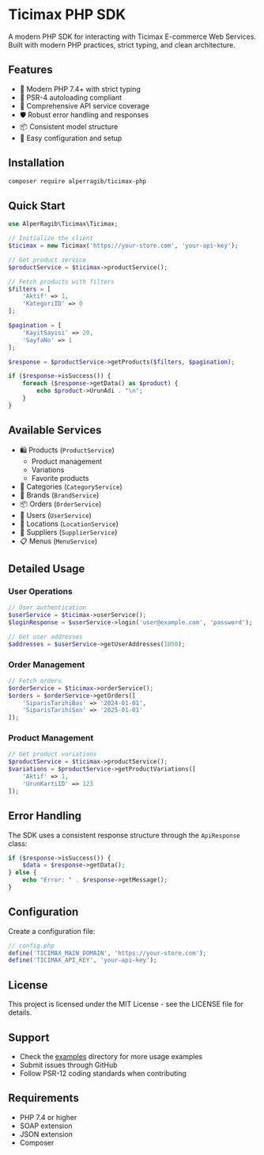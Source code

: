 # Ticimax PHP SDK

A modern PHP SDK for interacting with Ticimax E-commerce Web Services. Built with modern PHP practices, strict typing, and clean architecture.

## Features

- 🚀 Modern PHP 7.4+ with strict typing
- 🎯 PSR-4 autoloading compliant
- 🔄 Comprehensive API service coverage
- 🛡️ Robust error handling and responses
- 📦 Consistent model structure
- 🔧 Easy configuration and setup

## Installation

```bash
composer require alperragib/ticimax-php
```

## Quick Start

```php
use AlperRagib\Ticimax\Ticimax;

// Initialize the client
$ticimax = new Ticimax('https://your-store.com', 'your-api-key');

// Get product service
$productService = $ticimax->productService();

// Fetch products with filters
$filters = [
    'Aktif' => 1,
    'KategoriID' => 0
];

$pagination = [
    'KayitSayisi' => 20,
    'SayfaNo' => 1
];

$response = $productService->getProducts($filters, $pagination);

if ($response->isSuccess()) {
    foreach ($response->getData() as $product) {
        echo $product->UrunAdi . "\n";
    }
}
```

## Available Services

- 🛍️ Products (`ProductService`)
  - Product management
  - Variations
  - Favorite products
- 📂 Categories (`CategoryService`)
- 🏢 Brands (`BrandService`)
- 📦 Orders (`OrderService`)
- 👥 Users (`UserService`)
- 📍 Locations (`LocationService`)
- 🏪 Suppliers (`SupplierService`)
- 📋 Menus (`MenuService`)

## Detailed Usage

### User Operations

```php
// User authentication
$userService = $ticimax->userService();
$loginResponse = $userService->login('user@example.com', 'password');

// Get user addresses
$addresses = $userService->getUserAddresses(1050);
```

### Order Management

```php
// Fetch orders
$orderService = $ticimax->orderService();
$orders = $orderService->getOrders([
    'SiparisTarihiBas' => '2024-01-01',
    'SiparisTarihiSon' => '2025-01-01'
]);
```

### Product Management

```php
// Get product variations
$productService = $ticimax->productService();
$variations = $productService->getProductVariations([
    'Aktif' => 1,
    'UrunKartiID' => 123
]);
```

## Error Handling

The SDK uses a consistent response structure through the `ApiResponse` class:

```php
if ($response->isSuccess()) {
    $data = $response->getData();
} else {
    echo "Error: " . $response->getMessage();
}
```

## Configuration

Create a configuration file:

```php
// config.php
define('TICIMAX_MAIN_DOMAIN', 'https://your-store.com');
define('TICIMAX_API_KEY', 'your-api-key');
```

## License

This project is licensed under the MIT License - see the LICENSE file for details.

## Support

- Check the [examples](example/) directory for more usage examples
- Submit issues through GitHub
- Follow PSR-12 coding standards when contributing

## Requirements

- PHP 7.4 or higher
- SOAP extension
- JSON extension
- Composer
